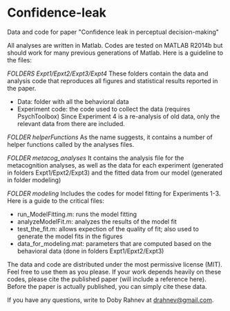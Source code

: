 # Confidence-leak
Data and code for paper "Confidence leak in perceptual decision-making"

All analyses are written in Matlab. Codes are tested on MATLAB R2014b but should work for many previous generations of Matlab.
Here is a guideline to the files:

*FOLDERS Expt1/Epxt2/Expt3/Expt4*
These folders contain the data and analysis code that reproduces all figures and statistical results reported in the paper.
  - Data: folder with all the behavioral data
  - Experiment code: the code used to collect the data (requires PsychToolbox)
Since Experiment 4 is a re-analysis of old data, only the relevant data from there are included.

*FOLDER helperFunctions*
As the name suggests, it contains a number of helper functions called by the analyses files.

*FOLDER metacog_analyses*
It contains the analysis file for the metacognition analyses, as well as the data for each experiment (generated in folders 
Expt1/Epxt2/Expt3) and the fitted data from our model (generated in folder modeling)

*FOLDER modeling*
Includes the codes for model fitting for Experiments 1-3. Here is a guide to the critical files:
  - run_ModelFitting.m:     runs the model fitting
  - analyzeModelFit.m:      analyzes the results of the model fit
  - test_the_fit.m:         allows expection of the quality of fit; also used to generate the model fits in the figures
  - data_for_modeling.mat:  parameters that are computed based on the behavioral data (done in folders Expt1/Epxt2/Expt3)


The data and code are distributed under the most permissive license (MIT). Feel free to use them as you please. If your
work depends heavily on these codes, please cite the published paper (will include a reference here). Before the paper is
actually published, you can simply cite these data.

If you have any questions, write to Doby Rahnev at drahnev@gmail.com.
